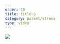 ```yaml
---
order: 70
title: title-6
category: parent/stress
type: video
---
```


[![](../../static/images/stress-body-scan-cover.webp)](../../static/videos/stress-body-scan.mp4)